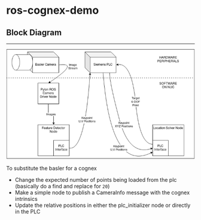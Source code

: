 # ros-cognex-demo

## Block Diagram
-------------
![Block Diagram](block_diagram.png)

To substitute the basler for a cognex
- Change the expected number of points being loaded from the plc (basically do a find and replace for `20`)
- Make a simple node to publish a CameraInfo message with the cognex intrinsics
- Update the relative positions in either the plc_initializer node or directly in the PLC
